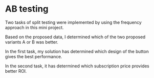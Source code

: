 # AB testing
Two tasks of split testing were implemented by using the frequency approach in this mini project.

Based on the proposed data, I determined which of the two proposed variants A or B was better.

In the first task, my solution has determined which design of the button gives the best performance.

In the second task, it has determined which subscription price provides better ROI.
